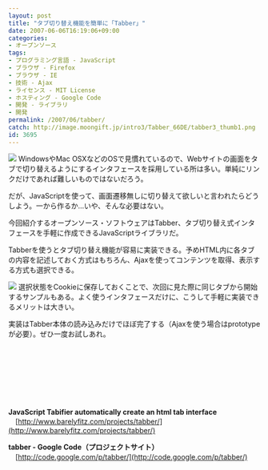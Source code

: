 ```yaml
---
layout: post
title: "タブ切り替え機能を簡単に「Tabber」"
date: 2007-06-06T16:19:06+09:00
categories:
- オープンソース
tags: 
- プログラミング言語 - JavaScript
- ブラウザ - Firefox
- ブラウザ - IE
- 技術 - Ajax
- ライセンス - MIT License
- ホスティング - Google Code
- 開発 - ライブラリ
- 開発
permalink: /2007/06/tabber/
catch: http://image.moongift.jp/intro3/Tabber_66DE/tabber3_thumb1.png
id: 3695
---
```

[![](http://image.moongift.jp/intro3/Tabber_66DE/tabber2_thumb1.png)](http://image.moongift.jp/intro3/Tabber_66DE/tabber25.png) WindowsやMac OSXなどのOSで見慣れているので、Webサイトの画面をタブで切り替えるようにするインタフェースを採用している所は多い。単純にリンクだけであれば難しいものではないだろう。

 

だが、JavaScriptを使って、画面遷移無しに切り替えて欲しいと言われたらどうしよう。一から作るか…いや、そんな必要はない。

 

今回紹介するオープンソース・ソフトウェアはTabber、タブ切り替え式インタフェースを手軽に作成できるJavaScriptライブラリだ。

 <!--more--> 

Tabberを使うとタブ切り替え機能が容易に実装できる。予めHTML内に各タブの内容を記述しておく方式はもちろん、Ajaxを使ってコンテンツを取得、表示する方式も選択できる。

 

[![](http://image.moongift.jp/intro3/Tabber_66DE/tabber3_thumb1.png)](http://image.moongift.jp/intro3/Tabber_66DE/tabber33.png) 選択状態をCookieに保存しておくことで、次回に見た際に同じタブから開始するサンプルもある。よく使うインタフェースだけに、こうして手軽に実装できるメリットは大きい。

 

実装はTabber本体の読み込みだけでほぼ完了する（Ajaxを使う場合はprototypeが必要）。ぜひ一度お試しあれ。

 

&nbsp;

 

&nbsp;

 

&nbsp;

 

&nbsp;

 

**JavaScript Tabifier automatically create an html tab interface**  
　[http://www.barelyfitz.com/projects/tabber/](http://www.barelyfitz.com/projects/tabber/)

**tabber - Google Code（プロジェクトサイト）**  
　[http://code.google.com/p/tabber/](http://code.google.com/p/tabber/)

